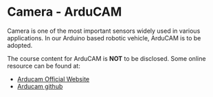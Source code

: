 # Camera - ArduCAM

Camera is one of the most important sensors widely used in various applications. In our Arduino based robotic vehicle, ArduCAM is to be adopted. 

The course content for ArduCAM is **NOT** to be disclosed. Some online resource can be found at:
*  [Arducam Official Website](http://www.arducam.com/)
*  [Arducam github](https://github.com/ArduCAM)